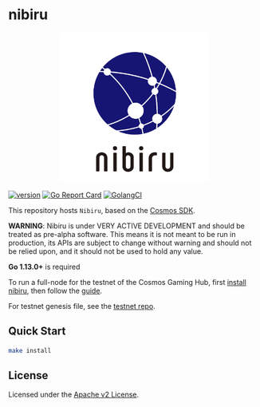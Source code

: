 # nibiru

<p align="center">
  <img src="./nibiru_logo.png" width="300">
</p>

[![version](https://img.shields.io/github/v/tag/cosmos-gaminghub/nibiru)](https://github.com/cosmos-gaminghub/nibiru/releases/latest)
[![Go Report Card](https://goreportcard.com/badge/github.com/cosmos-gaminghub/nibiru)](https://goreportcard.com/report/github.com/cosmos-gaminghub/nibiru)
[![GolangCI](https://golangci.com/badges/github.com/cosmos-gaminghub/nibiru.svg)](https://golangci.com/r/github.com/cosmos-gaminghub/nibiru)

This repository hosts `Nibiru`, based on the [Cosmos SDK](https://github.com/cosmos/cosmos-sdk).

**WARNING**: Nibiru is under VERY ACTIVE DEVELOPMENT and should be treated as pre-alpha software. This means it is not meant to be run in production, its APIs are subject to change without warning and should not be relied upon, and it should not be used to hold any value.

**Go 1.13.0+** is required

To run a full-node for the testnet of the Cosmos Gaming Hub, first [install nibiru](docs/install/install.md), then follow the [guide](docs/testnets/fullnode.md).


For testnet genesis file, see the [testnet repo](https://github.com/cosmos-gaminghub/testnets).

## Quick Start

```sh
make install
```

## License
Licensed under the [Apache v2 License](LICENSE).
